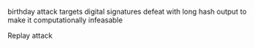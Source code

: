 <link rel="stylesheet" href="https://novaxiophi.github.io/securityplusTraining.githubpages.io/styles.css">
 
 birthday attack
 targets digital signatures
    defeat with long hash output to make it computationally infeasable  


 Replay attack
